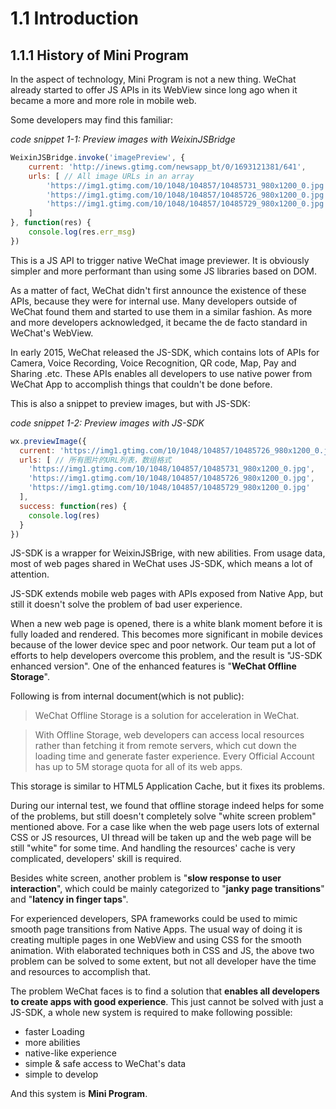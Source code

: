 # 1.1 Introduction

## 1.1.1 History of Mini Program
In the aspect of technology, Mini Program is not a new thing. WeChat already started to offer JS APIs in its WebView since long ago when it became a more and more role in mobile web.

Some developers may find this familiar:

*code snippet 1-1: Preview images with WeixinJSBridge*
```js
WeixinJSBridge.invoke('imagePreview', {
    current: 'http://inews.gtimg.com/newsapp_bt/0/1693121381/641',
    urls: [ // All image URLs in an array
        'https://img1.gtimg.com/10/1048/104857/10485731_980x1200_0.jpg',
        'https://img1.gtimg.com/10/1048/104857/10485726_980x1200_0.jpg',
        'https://img1.gtimg.com/10/1048/104857/10485729_980x1200_0.jpg'
    ]
}, function(res) {
    console.log(res.err_msg)
})
```
This is a JS API to trigger native WeChat image previewer. It is obviously simpler and more performant than using some JS libraries based on DOM.

As a matter of fact, WeChat didn't first announce the existence of these APIs, because they were for internal use. Many developers outside of WeChat found them and started to use them in a similar fashion. As more and more developers acknowledged,  it became the de facto standard in WeChat's WebView. 

In early 2015, WeChat released the JS-SDK, which contains lots of APIs for Camera, Voice Recording, Voice Recognition, QR code, Map, Pay and Sharing .etc. These APIs enables all developers to use native power from WeChat App to accomplish things that couldn't be done before.

This is also a snippet to preview images, but with JS-SDK:

*code snippet 1-2: Preview images with JS-SDK*
```js
wx.previewImage({
  current: 'https://img1.gtimg.com/10/1048/104857/10485726_980x1200_0.jpg',
  urls: [ // 所有图片的URL列表，数组格式
    'https://img1.gtimg.com/10/1048/104857/10485731_980x1200_0.jpg',
    'https://img1.gtimg.com/10/1048/104857/10485726_980x1200_0.jpg',
    'https://img1.gtimg.com/10/1048/104857/10485729_980x1200_0.jpg'
  ],
  success: function(res) {
    console.log(res)
  }
})
```

JS-SDK is a wrapper for WeixinJSBrige, with new abilities. From usage data, most of web pages shared in WeChat uses JS-SDK, which means a lot of attention.

JS-SDK extends mobile web pages with APIs exposed from Native App, but still it doesn't solve the problem of bad user experience.

When a new web page is opened, there is a white blank moment before it is fully loaded and rendered. This becomes more significant in mobile devices because of the lower device spec and poor network. Our team put a lot of efforts to help developers overcome this problem, and the result is "JS-SDK enhanced version". One of the enhanced features is "**WeChat Offline Storage**".

Following is from internal document(which is not public):

> WeChat Offline Storage is a solution for acceleration in WeChat.

> With Offline Storage,  web developers can access local resources rather than fetching it from remote servers, which cut down the loading time and generate faster experience. Every Official Account has up to 5M storage quota for all of its web apps.

This storage is similar to HTML5 Application Cache, but it fixes its problems.

During our internal test, we found that offline storage indeed helps for some of the problems, but still doesn't completely solve "white screen problem" mentioned above. For a case like when the web page users lots of external CSS or JS resources,  UI thread will be taken up and the web page will be still "white" for some time. And handling the resources' cache is very complicated, developers' skill is required.

Besides white screen, another problem is "**slow response to user interaction**", which could be mainly categorized to "**janky page transitions**" and "**latency in finger taps**".

For experienced developers, SPA frameworks could be used to mimic smooth page transitions from Native Apps. The usual way of doing it is creating multiple pages in one WebView and using CSS for the smooth animation. With elaborated techniques both in CSS and JS, the above two problem can be solved to some extent, but not all developer have the time and resources to accomplish that.

The problem WeChat faces is to find a solution that **enables all developers to create apps with good experience**. This just cannot be solved with just a JS-SDK, a whole new system is required to make following possible:

* faster Loading
* more abilities
* native-like experience
* simple & safe access to WeChat's data
* simple to develop

And this system is **Mini Program**.